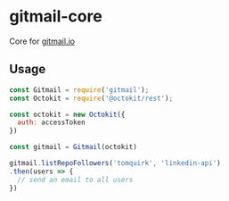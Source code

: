 # gitmail-core

Core for [gitmail.io](https://gitmail.io)

## Usage

```js
const Gitmail = require('gitmail');
const Octokit = require('@octokit/rest');

const octokit = new Octokit({
  auth: accessToken
})

const gitmail = Gitmail(octokit)

gitmail.listRepoFollowers('tomquirk', 'linkedin-api')
.then(users => {
  // send an email to all users
})

```
